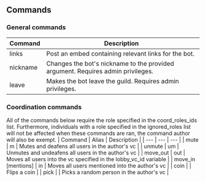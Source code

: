 ## Commands
### General commands
| Command | Description |
| --- | --- |
| links | Post an embed containing relevant links for the bot. |
| nickname | Changes the bot's nickname to the provided argument. Requires admin privileges. |
| leave | Makes the bot leave the guild. Requires admin privileges. |

### Coordination commands
All of the commands below require the role specified in the coord_roles_ids list. Furthermore, individuals with a role specified in the ignored_roles list will not be affected when these commands are ran, the command author will also be exempt.
| Command | Alias | Description |
| --- | --- | --- |
| mute | m | Mutes and deafens all users in the author's vc |
| unmute | um | Unmutes and undeafens all users in the author's vc |
| move_out | out | Moves all users into the vc specified in the lobby_vc_id variable |
| move_in \[mentions\] | in | Moves all users mentioned into the author's vc |
| coin |  | Flips a coin |
| pick |  | Picks a random person in the author's vc | 
